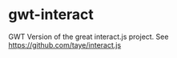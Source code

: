 # gwt-interact
GWT Version of the great interact.js project. See https://github.com/taye/interact.js

